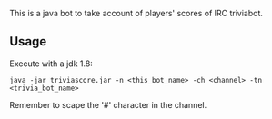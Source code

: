 This is a java bot to take account of players' scores of IRC triviabot.

## Usage

Execute with a jdk 1.8:

``` java -jar triviascore.jar -n <this_bot_name> -ch <channel> -tn <trivia_bot_name> ```

Remember to scape the '#' character in the channel.
